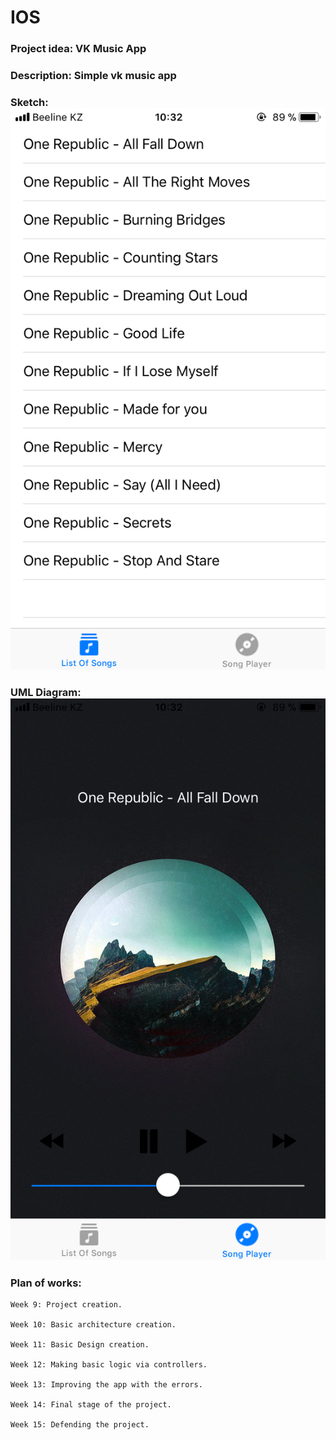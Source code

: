 # IOS


### Project idea: VK Music App

### Description: Simple vk music app

### Sketch: ![alt text](https://github.com/coverss/IOS/blob/master/IMG_2145.png)

### UML Diagram: ![alt text](https://github.com/coverss/IOS/blob/master/IMG_2146.png)

### Plan of works: 

```
Week 9: Project creation.

Week 10: Basic architecture creation.

Week 11: Basic Design creation.

Week 12: Making basic logic via controllers.

Week 13: Improving the app with the errors.

Week 14: Final stage of the project.

Week 15: Defending the project.
```
